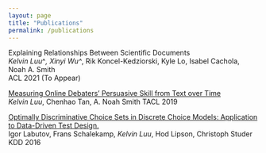 ```yaml
---
layout: page
title: "Publications"
permalink: /publications
---
```


Explaining Relationships Between Scientific Documents  
*Kelvin Luu*^*, Xinyi Wu^*, Rik Koncel-Kedziorski, Kyle Lo, Isabel Cachola, Noah A. Smith   
ACL 2021 (To Appear)

[Measuring Online Debaters’ Persuasive Skill from Text over Time](https://aclanthology.org/Q19-1031.pdf)  
*Kelvin Luu*, Chenhao Tan, A. Noah Smith
TACL 2019

[Optimally Discriminative Choice Sets in Discrete Choice Models: Application to Data-Driven Test Design.](https://dl.acm.org/doi/pdf/10.1145/2939672.2939879)  
Igor Labutov, Frans Schalekamp, *Kelvin Luu*, Hod Lipson, Christoph Studer  
KDD 2016



